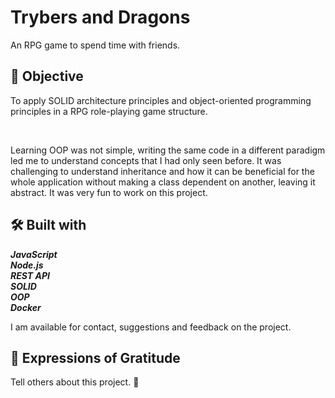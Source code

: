 <h1>Trybers and Dragons</h1>
<p>An RPG game to spend time with friends.</p>

<h2>🚀 Objective</h2>
<p>To apply SOLID architecture principles and object-oriented programming principles in a RPG role-playing game structure.</p><br>
<p>Learning OOP was not simple, writing the same code in a different paradigm led me to understand concepts that I had only seen before. It was challenging to understand inheritance and how it can be beneficial for the whole application without making a class dependent on another, leaving it abstract. It was very fun to work on this project.</p>


<h2>🛠️ Built with</h2>

<span><strong><em>JavaScript</em></strong></span><br>
<span><strong><em>Node.js</em></strong></span><br>
<span><strong><em>REST API</em></strong></span><br>
<span><strong><em>SOLID</em></strong></span><br>
<span><strong><em>OOP</em></strong></span><br>
<span><strong><em>Docker</em></strong></span><br>

<!-- <h3>Project look</h3>

<img alt="image-readme" src="./github/StarWarsFilters.png" title="Star-Wars-Planets-Search"/> -->

<p>I am available for contact, suggestions and feedback on the project.</p>

<h2>🎁 Expressions of Gratitude</h2>
<p>Tell others about this project. 📢</p>

